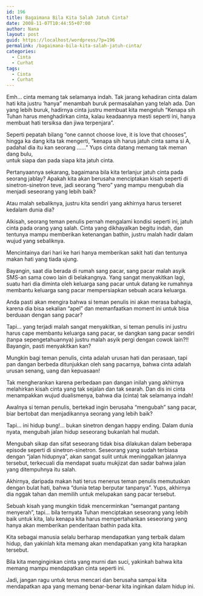 ```yaml
---
id: 196
title: Bagaimana Bila Kita Salah Jatuh Cinta?
date: 2008-11-07T10:44:55+07:00
author: Nana
layout: post
guid: https://localhost/wordpress/?p=196
permalink: /bagaimana-bila-kita-salah-jatuh-cinta/
categories:
  - Cinta
  - Curhat
tags:
  - Cinta
  - Curhat
---
```

Emh… cinta memang tak selamanya indah. Tak jarang kehadiran cinta dalam hati kita justru ‘hanya” menambah buruk permasalahan yang telah ada. Dan yang lebih buruk, hadirnya cinta justru membuat kita mengeluh “Kenapa sih Tuhan harus menghadirkan cinta, kalau keadaannya mesti seperti ini, hanya membuat hati tersiksa dan jiwa terpenjara”.

Seperti pepatah bilang “one cannot choose love, it is love that chooses”, hingga ka dang kita tak mengerti, “kenapa sih harus jatuh cinta sama si A, padahal dia itu kan seorang ……” Yups cinta datang memang tak meman dang bulu,  
untuk siapa dan pada siapa kita jatuh cinta.

Pertanyaannya sekarang, bagaimana bila kita terlanjur jatuh cinta pada seorang jablay? Apakah kita akan berusaha menciptakan kisah seperti di sinetron-sinetron teve, jadi seorang “hero” yang mampu mengubah dia menjadi seseorang yang lebih baik?

Atau malah sebaliknya, justru kita sendiri yang akhirnya harus terseret kedalam dunia dia?

Alkisah, seorang teman penulis pernah mengalami kondisi seperti ini, jatuh cinta pada orang yang salah. Cinta yang dikhayalkan begitu indah, dan tentunya mampu memberikan ketenangan bathin, justru malah hadir dalam wujud yang sebaliknya.

Mencintainya dari hari ke hari hanya memberikan sakit hati dan tentunya makan hati yang tiada ujung.

Bayangin, saat dia berada di rumah sang pacar, sang pacar malah asyik SMS-an sama cowo lain di belakangnya. Yang sangat menyakitkan lagi, suatu hari dia diminta oleh keluarga sang pacar untuk datang ke rumahnya membantu keluarga sang pacar mempersiapkan sebuah acara keluarga.

Anda pasti akan mengira bahwa si teman penulis ini akan merasa bahagia, karena dia bisa sekalian “apel” dan memanfaatkan moment ini untuk bisa berduaan dengan sang pacar?

Tapi… yang terjadi malah sangat menyakitkan, si teman penulis ini justru harus cape membantu keluarga sang pacar, se dangkan sang pacar sendiri (tanpa sepengetahuannya) justru malah asyik pergi dengan cowok lain?!! Bayangin, pasti menyakitkan kan?

Mungkin bagi teman penulis, cinta adalah urusan hati dan perasaan, tapi pan dangan berbeda ditunjukkan oleh sang pacarnya, bahwa cinta adalah urusan senang, uang dan kepuasaan!

Tak mengherankan karena perbedaan pan dangan inilah yang akhirnya melahirkan kisah cinta yang tak sejalan dan tak searah. Dan dis ini cinta menampakkan wujud dualismenya, bahwa dia (cinta) tak selamanya indah!

Awalnya si teman penulis, bertekad ingin berusaha “mengubah” sang pacar, biar bertobat dan menjadikannya seorang yang lebih baik?

Tapi… ini hidup bung!… bukan sinetron dengan happy ending. Dalam dunia nyata, mengubah jalan hidup seseorang bukanlah hal mudah.

Mengubah sikap dan sifat seseorang tidak bisa dilakukan dalam beberapa episode seperti di sinetron-sinetron. Seseorang yang sudah terbiasa dengan “jalan hidupnya”, akan sangat sulit untuk meninggalkan jalannya tersebut, terkecuali dia mendapat suatu mukjizat dan sadar bahwa jalan yang ditempuhnya itu salah.

Akhirnya, daripada makan hati terus menerus teman penulis memutuskan dengan bulat hati, bahwa “dunia tetap berputar tanpanya”. Yups, akhirnya dia nggak tahan dan memilih untuk melupakan sang pacar tersebut.

Sebuah kisah yang mungkin tidak mencerminkan “semangat pantang menyerah”, tapi… bila ternyata Tuhan menciptakan seseorang yang lebih baik untuk kita, lalu kenapa kita harus mempertahankan seseorang yang hanya akan memberikan penderitaan bathin pada kita.

Kita sebagai manusia selalu berharap mendapatkan yang terbaik dalam hidup, dan yakinlah kita memang akan mendapatkan yang kita harapkan tersebut.

Bila kita menginginkan cinta yang murni dan suci, yakinkah bahwa kita memang mampu mendapatkan cinta seperti ini.

Jadi, jangan ragu untuk terus mencari dan berusaha sampai kita mendapatkan apa yang memang benar-benar kita inginkan dalam hidup ini.